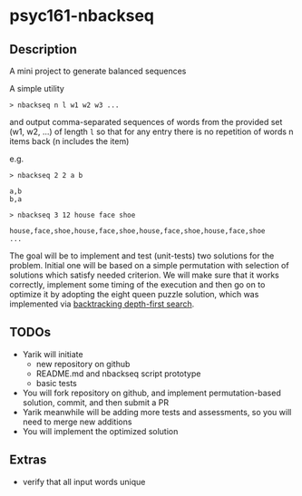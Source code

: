 # psyc161-nbackseq

## Description

A mini project to generate balanced sequences

A simple utility

    > nbackseq n l w1 w2 w3 ...

and output comma-separated sequences of words from the provided set
(w1, w2, ...) of length `l` so that for any entry there is no
repetition of words n items back (n includes the item)

e.g.

    > nbackseq 2 2 a b

    a,b
    b,a

    > nbackseq 3 12 house face shoe

    house,face,shoe,house,face,shoe,house,face,shoe,house,face,shoe
    ...


The goal will be to implement and test (unit-tests) two solutions for
the problem.  Initial one will be based on a simple permutation with
selection of solutions which satisfy needed criterion.  We will make
sure that it works correctly, implement some timing of the execution
and then go on to optimize it by adopting the eight queen puzzle
solution, which was implemented via
[backtracking depth-first search](https://en.wikipedia.org/wiki/Backtracking).


## TODOs

- Yarik will initiate
  - new repository on github
  - README.md and nbackseq script prototype
  - basic tests
- You will fork repository on github, and implement permutation-based
  solution, commit, and then submit a PR
- Yarik meanwhile will be adding more tests and assessments, so you
  will need to merge new additions
- You will implement the optimized solution

## Extras

- verify that all input words unique
